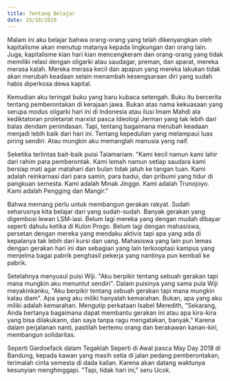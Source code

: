 ```yaml
---
title: Tentang Belajar
date: 25/10/2019
---
```

Malam ini aku belajar bahwa orang-orang yang telah dikenyangkan oleh kapitalisme akan menutup matanya kepada lingkungan dan orang lain. Juga, kapitalisme kian hari kian mencengkeram dan orang-orang yang tidak memiliki relasi dengan oligarki atau saudagar, preman, dan aparat, mereka merasa kalah. Mereka merasa kecil dan apapun yang mereka lakukan tidak akan merubah keadaan selain menambah kesengsaraan diri yang sudah habis diperkosa dewa kapital.

Kemudian aku teringat buku yang baru kubaca setengah. Buku itu bercerita tentang pemberontakan di kerajaan jawa. Bukan atas nama kekuasaan yang serupa modus oligarki hari ini di Indonesia atau ilusi Imam Mahdi ala kediktatoran proletariat marxist pasca Ideologi Jerman yang tak lebih dari balas dendam penindasan. Tapi, tentang bagaimana merubah keadaan menjadi lebih baik dari hari ini. Tentang kepedulian yang melampaui luas piring sendiri. Atau mungkin aku memanglah manusia yang naif.

Seketika terlintas bait-baik puisi Talamariam. "Kami kecil namun kami lahir dari rahim para pemberontak. Kami lemah namun setiap saudara kami bersiap mati agar matahari dan bulan tidak jatuh ke tangan tuan. Kami adalah reinkarnasi dari para samin, para badui, dan pribumi yang tidur di pangkuan semesta. Kami adalah Minak Jinggo. Kami adalah Trunojoyo. Kami adalah Pengging dan Mangir."

Bahwa memang perlu untuk membangun gerakan rakyat. Sudah seharusnya kita belajar dari yang sudah-sudah. Banyak gerakan yang digembosi lewan LSM-iasi. Belum lagi mereka yang dengan mudah dibayar seperti dahulu ketika di Kulon Progo. Belum lagi dengan mahasiswa, persetan dengan mereka yang mendaku aktivis tapi apa yang ada di kepalanya tak lebih dari kursi dan uang. Mahasiswa yang lain pun lemas dengan gerakan hari ini dan sebagian yang lain terkooptasi kampus yang menjelma bagai pabrik penghasil pekerja yang nantinya pun kembali ke pabrik.

Setelahnya menyusul puisi Wiji. "Aku berpikir tentang sebuah gerakan tapi mana mungkin aku menuntut sendiri". Dalam puisinya yang sama pula Wiji meyakinkanku, "Aku berpikir tentang sebuah gerakan tapi mana mungkin kalau diam". Apa yang aku miliki hanyalah kemarahan. Bukan, apa yang aku miliki adalah kemarahan. Mengutip perkataan Isabel Meredith, "Sekarang, Anda bertanya bagaimana dapat membantu gerakan ini atau apa kira-kira yang bisa dilakukann, dan saya tanpa ragu mengatakan, banyak." Karena dalam perjalanan nanti, pastilah bertemu orang dan berakawan kanan-kiri, membangun solidaritas.

Seperti Gardoefack dalam Tegaklah Seperti di Awal pasca May Day 2018 di Bandung, kepada kawan yang masih setia di jalan pedang pemberontakan, terimalah cinta semesta di dada kalian. Karena akan datang waktunya kesunyian menghinggapi. "Tapi, tidak hari ini," seru Ucok.